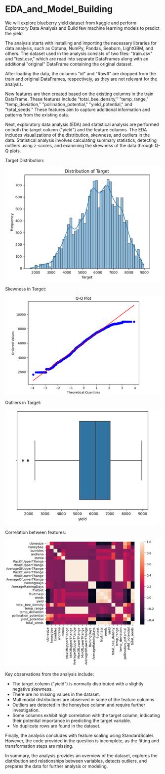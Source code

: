 # EDA_and_Model_Building
We will explore blueberry yield dataset from kaggle and perform Exploratory Data Analysis and Build few machine learning models to predict the yield

The analysis starts with installing and importing the necessary libraries for data analysis, such as Optuna, NumPy, Pandas, Seaborn, LightGBM, and others. The dataset used in the analysis consists of two files: "train.csv" and "test.csv," which are read into separate DataFrames along with an additional "original" DataFrame containing the original dataset.

After loading the data, the columns "id" and "Row#" are dropped from the train and original DataFrames, respectively, as they are not relevant for the analysis.

New features are then created based on the existing columns in the train DataFrame. These features include "total_bee_density," "temp_range," "temp_deviation," "pollination_potential," "yield_potential," and "total_seeds." These features aim to capture additional information and patterns from the existing data.

Next, exploratory data analysis (EDA) and statistical analysis are performed on both the target column ("yield") and the feature columns. The EDA includes visualizations of the distribution, skewness, and outliers in the data. Statistical analysis involves calculating summary statistics, detecting outliers using z-scores, and examining the skewness of the data through Q-Q plots.

Target Distribution:

![target_distribution](images/target_distribution.png)


Skewness in Target:

![target_skewness](images/target_skewness.png)


Outliers in Target:

![target_outlier_detection](images/target_outlier_detection.png)


Correlation between features:

![correlation_heatmap](images/correlation_heatmap.png)


Key observations from the analysis include:

* The target column ("yield") is normally distributed with a slightly negative skewness.
* There are no missing values in the dataset.
* Multimodal distributions are observed in some of the feature columns.
* Outliers are detected in the honeybee column and require further investigation.
* Some columns exhibit high correlation with the target column, indicating their potential importance in predicting the target variable.
* No duplicate rows are found in the dataset.

Finally, the analysis concludes with feature scaling using StandardScaler. However, the code provided in the question is incomplete, as the fitting and transformation steps are missing.

In summary, the analysis provides an overview of the dataset, explores the distribution and relationships between variables, detects outliers, and prepares the data for further analysis or modeling.
